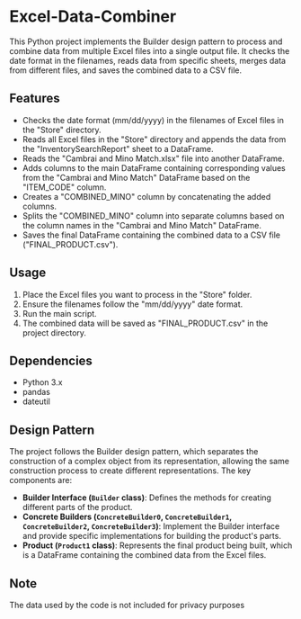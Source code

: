 # Excel-Data-Combiner

This Python project implements the Builder design pattern to process and combine data from multiple Excel files into a single output file. It checks the date format in the filenames, reads data from specific sheets, merges data from different files, and saves the combined data to a CSV file.

## Features

- Checks the date format (mm/dd/yyyy) in the filenames of Excel files in the "Store" directory.
- Reads all Excel files in the "Store" directory and appends the data from the "InventorySearchReport" sheet to a DataFrame.
- Reads the "Cambrai and Mino Match.xlsx" file into another DataFrame.
- Adds columns to the main DataFrame containing corresponding values from the "Cambrai and Mino Match" DataFrame based on the "ITEM_CODE" column.
- Creates a "COMBINED_MINO" column by concatenating the added columns.
- Splits the "COMBINED_MINO" column into separate columns based on the column names in the "Cambrai and Mino Match" DataFrame.
- Saves the final DataFrame containing the combined data to a CSV file ("FINAL_PRODUCT.csv").

## Usage

1. Place the Excel files you want to process in the "Store" folder.
2. Ensure the filenames follow the "mm/dd/yyyy" date format.
3. Run the main script.
4. The combined data will be saved as "FINAL_PRODUCT.csv" in the project directory.

## Dependencies

- Python 3.x
- pandas
- dateutil

## Design Pattern

The project follows the Builder design pattern, which separates the construction of a complex object from its representation, allowing the same construction process to create different representations. The key components are:

- **Builder Interface (`Builder` class)**: Defines the methods for creating different parts of the product.
- **Concrete Builders (`ConcreteBuilder0`, `ConcreteBuilder1`, `ConcreteBuilder2`, `ConcreteBuilder3`)**: Implement the Builder interface and provide specific implementations for building the product's parts.
- **Product (`Product1` class)**: Represents the final product being built, which is a DataFrame containing the combined data from the Excel files.

## Note

The data used by the code is not included for privacy purposes
